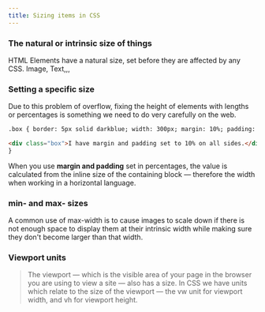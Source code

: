 ```yaml
---
title: Sizing items in CSS
---
```


### The natural or intrinsic size of things

HTML Elements have a natural size, set before they are affected by any CSS. Image, Text,,,

### Setting a specific size

Due to this problem of overflow, fixing the height of elements with lengths or percentages is
something we need to do very carefully on the web.

```html
.box { border: 5px solid darkblue; width: 300px; margin: 10%; padding: 10%;

<div class="box">I have margin and padding set to 10% on all sides.</div>
}
```

When you use **margin and padding** set in percentages, the value is calculated from the inline size
of the containing block — therefore the width when working in a horizontal language.

### min- and max- sizes

A common use of max-width is to cause images to scale down if there is not enough space to display
them at their intrinsic width while making sure they don't become larger than that width.

### Viewport units

> The viewport — which is the visible area of your page in the browser you are using to view a site
> — also has a size. In CSS we have units which relate to the size of the viewport — the vw unit for
> viewport width, and vh for viewport height.
